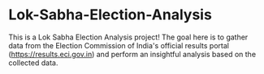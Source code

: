 # Lok-Sabha-Election-Analysis
This is a Lok Sabha Election Analysis project! The goal here is to gather data from the Election Commission of India's official results portal (https://results.eci.gov.in) and perform an insightful analysis based on the collected data.
